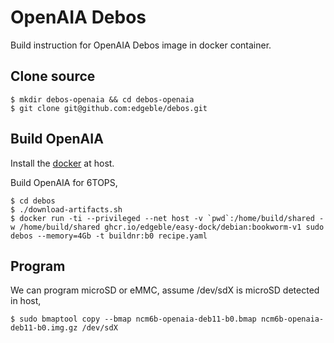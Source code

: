 # OpenAIA Debos

Build instruction for OpenAIA Debos image in docker container.

## Clone source

```
$ mkdir debos-openaia && cd debos-openaia
$ git clone git@github.com:edgeble/debos.git
```

## Build OpenAIA

Install the [docker](https://docs.docker.com/engine/install/ubuntu/) at host.

Build OpenAIA for 6TOPS,
```
$ cd debos
$ ./download-artifacts.sh
$ docker run -ti --privileged --net host -v `pwd`:/home/build/shared -w /home/build/shared ghcr.io/edgeble/easy-dock/debian:bookworm-v1 sudo debos --memory=4Gb -t buildnr:b0 recipe.yaml
```

## Program

We can program microSD or eMMC, assume /dev/sdX is microSD detected in host,
```
$ sudo bmaptool copy --bmap ncm6b-openaia-deb11-b0.bmap ncm6b-openaia-deb11-b0.img.gz /dev/sdX
```
